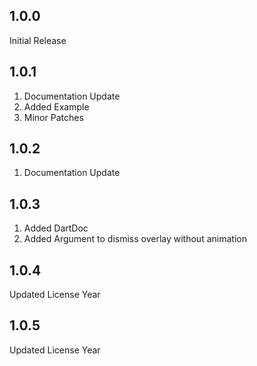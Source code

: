 ## 1.0.0

Initial Release

## 1.0.1

1. Documentation Update
1. Added Example 
1. Minor Patches

## 1.0.2

1. Documentation Update

## 1.0.3

1. Added DartDoc
1. Added Argument to dismiss overlay without animation

## 1.0.4
Updated License Year

## 1.0.5
Updated License Year